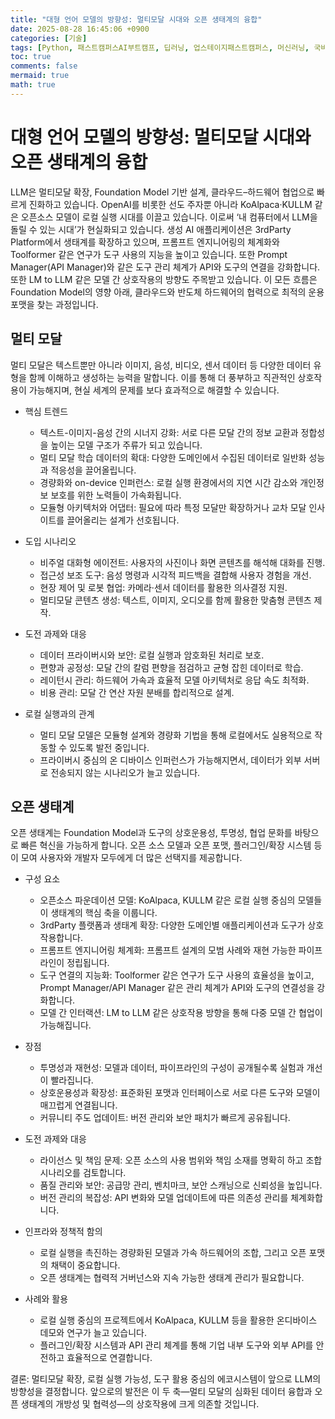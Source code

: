 ```yaml
---
title: "대형 언어 모델의 방향성: 멀티모달 시대와 오픈 생태계의 융합"
date: 2025-08-28 16:45:06 +0900
categories: [기술]
tags: [Python, 패스트캠퍼스AI부트캠프, 딥러닝, 업스테이지패스트캠퍼스, 머신러닝, 국비지원, 패스트캠퍼스업스테이지부트캠프]
toc: true
comments: false
mermaid: true
math: true
---
```


# 대형 언어 모델의 방향성: 멀티모달 시대와 오픈 생태계의 융합

LLM은 멀티모달 확장, Foundation Model 기반 설계, 클라우드–하드웨어 협업으로 빠르게 진화하고 있습니다. OpenAI를 비롯한 선도 주자뿐 아니라 KoAlpaca·KULLM 같은 오픈소스 모델이 로컬 실행 시대를 이끌고 있습니다. 이로써 ‘내 컴퓨터에서 LLM을 돌릴 수 있는 시대’가 현실화되고 있습니다. 생성 AI 애플리케이션은 3rdParty Platform에서 생태계를 확장하고 있으며, 프롬프트 엔지니어링의 체계화와 Toolformer 같은 연구가 도구 사용의 지능을 높이고 있습니다. 또한 Prompt Manager(API Manager)와 같은 도구 관리 체계가 API와 도구의 연결을 강화합니다. 또한 LM to LLM 같은 모델 간 상호작용의 방향도 주목받고 있습니다. 이 모든 흐름은 Foundation Model의 영향 아래, 클라우드와 반도체 하드웨어의 협력으로 최적의 운용 포맷을 찾는 과정입니다.

## 멀티 모달

멀티 모달은 텍스트뿐만 아니라 이미지, 음성, 비디오, 센서 데이터 등 다양한 데이터 유형을 함께 이해하고 생성하는 능력을 말합니다. 이를 통해 더 풍부하고 직관적인 상호작용이 가능해지며, 현실 세계의 문제를 보다 효과적으로 해결할 수 있습니다.

- 핵심 트렌드
  - 텍스트-이미지-음성 간의 시너지 강화: 서로 다른 모달 간의 정보 교환과 정합성을 높이는 모델 구조가 주류가 되고 있습니다.
  - 멀티 모달 학습 데이터의 확대: 다양한 도메인에서 수집된 데이터로 일반화 성능과 적응성을 끌어올립니다.
  - 경량화와 on-device 인퍼런스: 로컬 실행 환경에서의 지연 시간 감소와 개인정보 보호를 위한 노력들이 가속화됩니다.
  - 모듈형 아키텍처와 어댑터: 필요에 따라 특정 모달만 확장하거나 교차 모달 인사이트를 끌어올리는 설계가 선호됩니다.

- 도입 시나리오
  - 비주얼 대화형 에이전트: 사용자의 사진이나 화면 콘텐츠를 해석해 대화를 진행.
  - 접근성 보조 도구: 음성 명령과 시각적 피드백을 결합해 사용자 경험을 개선.
  - 현장 제어 및 로봇 협업: 카메라·센서 데이터를 활용한 의사결정 지원.
  - 멀티모달 콘텐츠 생성: 텍스트, 이미지, 오디오를 함께 활용한 맞춤형 콘텐츠 제작.

- 도전 과제와 대응
  - 데이터 프라이버시와 보안: 로컬 실행과 암호화된 처리로 보호.
  - 편향과 공정성: 모달 간의 칼럼 편향을 점검하고 균형 잡힌 데이터로 학습.
  - 레이턴시 관리: 하드웨어 가속과 효율적 모델 아키텍처로 응답 속도 최적화.
  - 비용 관리: 모달 간 연산 자원 분배를 합리적으로 설계.

- 로컬 실행과의 관계
  - 멀티 모달 모델은 모듈형 설계와 경량화 기법을 통해 로컬에서도 실용적으로 작동할 수 있도록 발전 중입니다.
  - 프라이버시 중심의 온 디바이스 인퍼런스가 가능해지면서, 데이터가 외부 서버로 전송되지 않는 시나리오가 늘고 있습니다.

## 오픈 생태계

오픈 생태계는 Foundation Model과 도구의 상호운용성, 투명성, 협업 문화를 바탕으로 빠른 혁신을 가능하게 합니다. 오픈 소스 모델과 오픈 포맷, 플러그인/확장 시스템 등이 모여 사용자와 개발자 모두에게 더 많은 선택지를 제공합니다.

- 구성 요소
  - 오픈소스 파운데이션 모델: KoAlpaca, KULLM 같은 로컬 실행 중심의 모델들이 생태계의 핵심 축을 이룹니다.
  - 3rdParty 플랫폼과 생태계 확장: 다양한 도메인별 애플리케이션과 도구가 상호 작용합니다.
  - 프롬프트 엔지니어링 체계화: 프롬프트 설계의 모범 사례와 재현 가능한 파이프라인이 정립됩니다.
  - 도구 연결의 지능화: Toolformer 같은 연구가 도구 사용의 효율성을 높이고, Prompt Manager/API Manager 같은 관리 체계가 API와 도구의 연결성을 강화합니다.
  - 모델 간 인터랙션: LM to LLM 같은 상호작용 방향을 통해 다중 모델 간 협업이 가능해집니다.

- 장점
  - 투명성과 재현성: 모델과 데이터, 파이프라인의 구성이 공개될수록 실험과 개선이 빨라집니다.
  - 상호운용성과 확장성: 표준화된 포맷과 인터페이스로 서로 다른 도구와 모델이 매끄럽게 연결됩니다.
  - 커뮤니티 주도 업데이트: 버전 관리와 보안 패치가 빠르게 공유됩니다.

- 도전 과제와 대응
  - 라이선스 및 책임 문제: 오픈 소스의 사용 범위와 책임 소재를 명확히 하고 조합 시나리오를 검토합니다.
  - 품질 관리와 보안: 공급망 관리, 벤치마크, 보안 스캐닝으로 신뢰성을 높입니다.
  - 버전 관리의 복잡성: API 변화와 모델 업데이트에 따른 의존성 관리를 체계화합니다.

- 인프라와 정책적 함의
  - 로컬 실행을 촉진하는 경량화된 모델과 가속 하드웨어의 조합, 그리고 오픈 포맷의 채택이 중요합니다.
  - 오픈 생태계는 협력적 거버넌스와 지속 가능한 생태계 관리가 필요합니다.

- 사례와 활용
  - 로컬 실행 중심의 프로젝트에서 KoAlpaca, KULLM 등을 활용한 온디바이스 데모와 연구가 늘고 있습니다.
  - 플러그인/확장 시스템과 API 관리 체계를 통해 기업 내부 도구와 외부 API를 안전하고 효율적으로 연결합니다.

결론: 멀티모달 확장, 로컬 실행 가능성, 도구 활용 중심의 에코시스템이 앞으로 LLM의 방향성을 결정합니다. 앞으로의 발전은 이 두 축—멀티 모달의 심화된 데이터 융합과 오픈 생태계의 개방성 및 협력성—의 상호작용에 크게 의존할 것입니다.